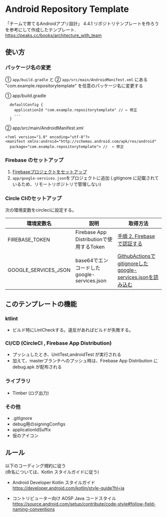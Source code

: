 # Android Repository Template
「チームで育てるAndroidアプリ設計」 4.4.1 リポジトリテンプレートを作ろう　を参考にして作成したテンプレート. 
https://peaks.cc/books/architecture_with_team

## 使い方

### パッケージ名の変更

① `app/build.gradle` と ② `app/src/main/AndroidManifest.xml` にある "com.example.repositorytemplate" を任意のパッケージ名に変更する

① app/build.gradle

```
  defaultConfig {
    applicationId "com.example.repositorytemplate" // ← 修正
    ...
  }
```

② app/src/main/AndroidManifest.xml

```
<?xml version="1.0" encoding="utf-8"?>
<manifest xmlns:android="http://schemas.android.com/apk/res/android"
  package="com.example.repositorytemplate"> //  ← 修正
```

### Firebase のセットアップ
 1. [Firebaseプロジェクトをセットアップ](https://firebase.google.com/docs/android/setup?hl=ja#console)
 2. `app/google-services.json`をプロジェクトに追加 (.gitignore に記載されているため、リモートリポジトリで管理しない)


### Circle CIのセットアップ

次の環境変数をcircleciに設定する。

| 環境変数名 | 説明 | 取得方法 |
| --- | --- | --- |
| FIREBASE_TOKEN | Firebase App Distributionで使用するToken |  [手順 2. Firebase で認証する](https://firebase.google.com/docs/app-distribution/android/distribute-gradle?hl=ja#step_2_authenticate_with_firebase) |
| GOOGLE_SERVICES_JSON | base64でエンコードしたgoogle-services.json | [GithubActionsでgitignoreしたgoogle-services.jsonを読み込む](https://qiita.com/sudo5in5k/items/5b6da5dbba3fc2514319) |

## このテンプレートの機能

### ktlint
- ビルド時にLintCheckする。違反があればビルドが失敗する。

### CI/CD (CircleCI , Firebase App Distribution)
- プッシュしたとき、UnitTest,androidTest が実行される
- 加えて、masterブランチへのプッシュ時は、Firebase App Distribution に debug.apk が配布される

### ライブラリ
- Timber (ログ出力)

### その他
- .gitIgnore
- debug用のsigningConfigs
- applicationIdSuffix 
- 仮のアイコン

## ルール
以下のコーディング規約に従う  
(命名については、Kotlin スタイルガイドに従う)
- Android Developer Kotlin スタイルガイド   
https://developer.android.com/kotlin/style-guide?hl=ja  


- コントリビューター向け AOSP Java コードスタイル  
https://source.android.com/setup/contribute/code-style#follow-field-naming-conventions
